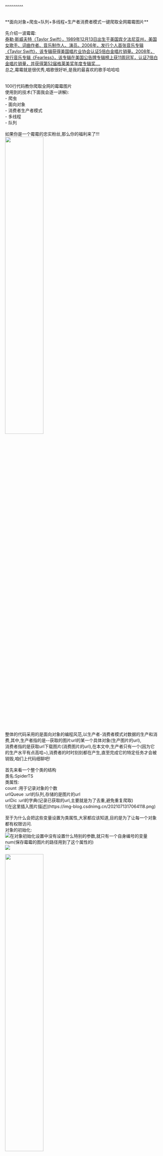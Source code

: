 
<BlogInfo title=" 霉粉们的福利来啦!!!!!" author="白日梦想猿" pv=0 read_times=0 pre_cost_time=389 category="爬虫学习" tag_list="['面向对象', '爬虫', '分布式']" create_time="2021.07.13 18:41:17.888594" update_time="2023.03.25 20:49:14.694485" />

^^^^^^^^^
<p><br>**面向对象+爬虫+队列+多线程+生产者消费者模式一键爬取全网霉霉图片**<br><br>先介绍一波霉霉:<br><a href="https://baike.baidu.com/item/%E6%B3%B0%E5%8B%92%C2%B7%E6%96%AF%E5%A8%81%E5%A4%AB%E7%89%B9/8472307?fromtitle=%E9%9C%89%E9%9C%89&amp;fromid=16200356&amp;fr=aladdin) ![在这里插入图片描述](https://img-blog.csdnimg.cn/20210713164411123.jpg?x-oss-process=image/watermark,type_ZmFuZ3poZW5naGVpdGk,shadow_10,text_aHR0cHM6Ly9ibG9nLmNzZG4ubmV0L21heF9MTEw=,size_16,color_FFFFFF,t_70#pic_center" target="_blank">泰勒·斯威夫特（Taylor Swift），1989年12月13日出生于美国宾夕法尼亚州，美国女歌手、词曲作者、音乐制作人、演员。2006年，发行个人首张音乐专辑《Taylor Swift》，该专辑获得美国唱片业协会认证5倍白金唱片销量。2008年，发行音乐专辑《Fearless》，该专辑在美国公告牌专辑榜上获11周冠军，认证7倍白金唱片销量，并获得第52届格莱美奖年度专辑奖....</a><br>总之,霉霉就是很优秀,唱歌很好听,是我的最喜欢的歌手哈哈哈<br><br><br>100行代码教你爬取全网的霉霉图片<br>使用到的技术(下面我会逐一讲解):<br> - 爬虫<br> - 面向对象<br> - 消费者生产者模式<br> - 多线程<br> - 队列<br><br>如果你是一个霉霉的忠实粉丝,那么你的福利来了!!!<br><img src="https://img-blog.csdnimg.cn/20210713164411123.jpg?x-oss-process=image/watermark,type_ZmFuZ3poZW5naGVpdGk,shadow_10,text_aHR0cHM6Ly9ibG9nLmNzZG4ubmV0L21heF9MTEw=,size_16,color_FFFFFF,t_70#pic_center" contenteditable="false" width="50%"><br>整体的代码采用的是面向对象的编程风范,以生产者-消费者模式对数据的生产和消费,其中,生产者指的是--获取的图片url的某一个具体对象(生产图片的url),<br>消费者指的是获取url下载图片(消费图片的url),在本文中,生产者只有一个(因为它的生产水平有点高哈~),消费者的时时刻刻都在产生,直至完成它的特定任务才会被销毁,咱们上代码细聊吧!<br><br>首先来看一个整个类的结构<br>类名:SpiderTS<br>类属性:<br>count :用于记录对象的个数<br>urlQueue :url的队列,存储的是图片的url<br>urlDic :url的字典(记录已获取的url,主要就是为了去重,避免重复爬取)<br>![在这里插入图片描述](https://img-blog.csdnimg.cn/2021071317064118.png)<br><br>至于为什么会把这些变量设置为类属性,大家都应该知道,目的是为了让每一个对象都有权限访问.<br>对象的初始化:<br><img src="https://img-blog.csdnimg.cn/20210713170706436.png?x-oss-process=image/watermark,type_ZmFuZ3poZW5naGVpdGk,shadow_10,text_aHR0cHM6Ly9ibG9nLmNzZG4ubmV0L21heF9MTEw=,size_16,color_FFFFFF,t_70" contenteditable="false">在对象初始化设置中没有设置什么特别的参数,就只有一个自身编号的变量num(保存霉霉的图片的路径用到了这个属性的)<br><img src="https://img-blog.csdnimg.cn/20210713170154954.png?x-oss-process=image/watermark,type_ZmFuZ3poZW5naGVpdGk,shadow_10,text_aHR0cHM6Ly9ibG9nLmNzZG4ubmV0L21heF9MTEw=,size_16,color_FFFFFF,t_70" contenteditable="false"><br></p><p><img src="https://img-blog.csdnimg.cn/20210713171446240.jpg?x-oss-process=image/watermark,type_ZmFuZ3poZW5naGVpdGk,shadow_10,text_aHR0cHM6Ly9ibG9nLmNzZG4ubmV0L21heF9MTEw=,size_16,color_FFFFFF,t_70#pic_center" contenteditable="false" width="50%"><br></p><p><br></p><p><b><font size="4">**重点来了!**</font></b><br><br>**生产者--获取图片的url**<br>首先我先声明,不管是生产者还是消费者,其实说白了都是一个爬虫,只是爬取的东西不一样而已,在这里,我用到的是selenium库,为什么用这个库呢?原因很简单,因为我难!</p><p><img src="https://img-blog.csdnimg.cn/20210713172148591.gif" contenteditable="false"><br></p><p>首先来看一下网页结构:<br><img src="https://img-blog.csdnimg.cn/20210713172356991.png?x-oss-process=image/watermark,type_ZmFuZ3poZW5naGVpdGk,shadow_10,text_aHR0cHM6Ly9ibG9nLmNzZG4ubmV0L21heF9MTEw=,size_16,color_FFFFFF,t_70" contenteditable="false" width="50%"><br>通过百度搜索霉霉的图片,然后点击到图片,就会显示霉霉的图片,当你向下滑动鼠标滚轮的时候,它会加载更多的图片,可想而知它是异步加载的,估计又是通过传递不同的参数获取不同的图片,具体是哪些参数我不想去想,具体有哪些参数我也不想去想,具体的参数是怎么变化的我也不想去想,总之,我就是不想花额外的脑子去判断这些参数的变化,有现成的selenium它不香吗?<br><img src="https://img-blog.csdnimg.cn/20210713172825423.jpg" contenteditable="false"><br></p><p>所以加载数据这部就直接走捷径了<br>再来看看要获取的url具体在哪:<br>第一层结构(div[@class="imgpage"]看到重复的类名,不用想,图片的url肯定保存在里面):<br><img src="https://img-blog.csdnimg.cn/20210713173143554.png" contenteditable="false"><br></p><p>第二层结构(ul)<br><img src="https://img-blog.csdnimg.cn/20210713173241210.png" contenteditable="false"><br></p><p>第三层结构(可想而知一定是li)<br><br>第四层结构(div[@class="imgbox"])<br>![在这里插入图片描述](https://img-blog.csdnimg.cn/20210713173510548.png)<br>最后一层层结构(a,这老东西可藏的真是深啊,包的严严实实的)<br>![在这里插入图片描述](https://img-blog.csdnimg.cn/20210713173626130.png)<br>终于掏到它老家了![在这里插入图片描述](https://img-blog.csdnimg.cn/20210713173728303.png)![在这里插入图片描述](https://img-blog.csdnimg.cn/20210713173737291.png)<br>所以xpath按理来说应该这样写:<br><br>```python<br>//div[@class="imgpage"]/ul/li/div/a/img/@data-imgurl<br>```<br>但是还是被打脸了,看是没有一丝错误的存在,但是实际上语法真的没有错,理解也是正确的,但是呢<br>![在这里插入图片描述](https://img-blog.csdnimg.cn/202107131742429.png)<br>用selenium里面自带的xpath的话,只能获取节点,而不能获取节点的属性值,所以这也是被打脸的原因<br>如果要获取节点的某一个属性值可以通过get_attribute(属性名)方法进行获取<br>如下图,我是这样获取url的值的:<br>![在这里插入图片描述](https://img-blog.csdnimg.cn/20210713174533184.png)<br>再来看看消费者的整体代码:<br><br>```python<br># 生产者 不断获取图片的url,添加到urlQueue中<br>    def crawlUrl(self):<br>        chrome = webdriver.Chrome()<br>        chrome.get(baseurl)<br>        js = 'setInterval(function(){document.documentElement.scrollTop=10000000000000000},2000)'  # 将页面拉到底部<br>        while True:<br>            chrome.execute_script(js)<br>            imgUlrList = chrome.find_elements_by_xpath('//div[@class="imgpage"]/ul/li/div/a/img')  # 节点列表<br><br>            for img in imgUlrList:<br>                imgurl = img.get_attribute('data-imgurl')  # 节点的属性值<br>                if not self.check(imgurl):  # 如果是第一次获取的该url就加入到队列中<br>                    SpiderTS.urlQueue.put(imgurl)<br>                    SpiderTS.urlDic[imgurl] = 1  # 同时记录该url已被爬取<br><br>            sleep(1)<br>```<br>整体结构就是:<br>打开图片的网页---&gt;注入js(模拟人进行向下滚动滚轮以达到加载图片的目的)---&gt;每隔一秒钟获取网页上图片的url,并且将新增的url插入到urlQueue队列的尾部<br>在添加url到队列中时用到了一个判断是否已经存在该url的check函数:<br>![在这里插入图片描述](https://img-blog.csdnimg.cn/20210713175112461.png?x-oss-process=image/watermark,type_ZmFuZ3poZW5naGVpdGk,shadow_10,text_aHR0cHM6Ly9ibG9nLmNzZG4ubmV0L21heF9MTEw=,size_16,color_FFFFFF,t_70)<br>在这里类属性:urlDic就派上了用场,它是一个字典(至于为什么用字典,原因大家也应该都知道,因为它的搜索复杂度低,效率高!),具体原理是这样的,每当获取一个新的url时,通过SpiderTS.urlDic[url]进行检索,如果有就返回该值(值为1),否则就会保存,这也是为什么用try语句的,所以实质性没有我的话会返回0,<br>![在这里插入图片描述](https://img-blog.csdnimg.cn/20210713175714251.png)<br>所以check函数的返回值的具体意义就是:<br>1:这个url不是第一次被抓取的,所以不会被再次添加到urlQueue队列中<br>0:这个url是第一次被抓取的,添加到urlQueue队列中<br>最后:<br>![在这里插入图片描述](https://img-blog.csdnimg.cn/20210713175950329.png)<br>小睡一回儿~<br>压压惊~<br>![在这里插入图片描述](https://img-blog.csdnimg.cn/20210713180112158.jpg?x-oss-process=image/watermark,type_ZmFuZ3poZW5naGVpdGk,shadow_10,text_aHR0cHM6Ly9ibG9nLmNzZG4ubmV0L21heF9MTEw=,size_16,color_FFFFFF,t_70#pic_center)<br><br>消费者--下载图片<br>消费者的原理很简单---你给我一个url,我就还你一张霉霉的美照~,还是挺大方的哈哈哈<br><br>```python<br> # 消费者 不断从urlQueue中获取url 进行图片的下载 下载完成之后 将该url添加到doneList中<br>    def downloadImg(self):<br>        url = SpiderTS.urlQueue.get()<br>        response = get(url, headers=self.headers)<br>        imgData = response.content<br><br>        with open(f'全网霉霉图片/TS{self.num}.jpg', 'wb+') as f:<br>            f.write(imgData)<br>```<br>实质上也是从队列中获取图片的url,然后进行爬取,保存到本地,是不是很简单呀~<br><br>有了生产者和消费者,咱们就来开始进行生产和消费吧!<br><br>创建生产者:<br>```python<br># 创造生产者 并让其进行生产<br>def createProducer():<br>    # 生产者爬虫<br>    producer = SpiderTS()<br>    producer.crawlUrl()<br>```<br>没方法,咋就是效率高,一个生产者够一群消费者进行消费了!<br><br>创建消费者:<br><br>```python<br># 创建消费者 并让其进行消费<br>def createCustomer():<br>    # 消费者爬虫<br>    while True:<br>        while SpiderTS.urlQueue.qsize() &gt; 0:<br>            consumer = SpiderTS()<br>            consumer.downloadImg()<br>            print('剩余:', SpiderTS.urlQueue.qsize())<br>```<br>可以看到外层循环是一个死循环,只要你供给(图片的url)还有,我就不断产生消费者进行消费.<br><br>最后,多线程让生产者和消费者分别展开各自的工作<br><br>```python<br># 使用多线程 让生产者和消费者同时进行各自的工作<br>    productThread = Thread(target=createProducer)<br>    consumeThread = Thread(target=createCustomer)<br>    productThread.start()<br>    consumeThread.start()<br><br>    productThread.join()<br>    consumeThread.join()<br>```<br>来看看具体的效果:<br>![在这里插入图片描述](https://img-blog.csdnimg.cn/20210713181439532.png?x-oss-process=image/watermark,type_ZmFuZ3poZW5naGVpdGk,shadow_10,text_aHR0cHM6Ly9ibG9nLmNzZG4ubmV0L21heF9MTEw=,size_16,color_FFFFFF,t_70)<br>![在这里插入图片描述](https://img-blog.csdnimg.cn/20210713181450989.png?x-oss-process=image/watermark,type_ZmFuZ3poZW5naGVpdGk,shadow_10,text_aHR0cHM6Ly9ibG9nLmNzZG4ubmV0L21heF9MTEw=,size_16,color_FFFFFF,t_70)<br>整体代码如下:<br><br><br></p><pre><code class="Python"><xmp>from queue import Queuefrom time import sleepfrom requests import getfrom selenium import webdriverfrom threading import Threadbaseurl = 'https://image.baidu.com/search/index?tn=baiduimage&ipn=r&ct=201326592&cl=2&fm=detail&lm=-1&hd=undefined&latest=undefined©right=undefined&st=-1&sf=2&fmq=&fm=detail&pv=&ic=undefined&nc=1&z=0&se=&showtab=0&fb=0&width=undefined&height=undefined&face=0&istype=2&ie=utf-8&word=%E9%9C%89%E9%9C%89%E5%A3%81%E7%BA%B8'class SpiderTS:count = 1 # 记录爬虫的数量urlQueue = Queue() # 存放为爬取的url# 保存所有的url 不管有没有被爬取(功能是去重) 在将新获取的url添加到队列之前,检测集合中是否已经有该url,如果有就不添加到队列中urlDic = dict()def __init__(self):self.headers = {'User-Agent': 'Mozilla/5.0 (Windows NT 10.0; WOW64) AppleWebKit/537.36 (KHTML, like Gecko) Chrome/92.0.4503.5 Safari/537.36'} # 请求头self.num = SpiderTS.count # 每一个对象各自的编号if self.num == 1:print(f'编号{self.num}的爬虫正在获取图片的url中...')SpiderTS.count += 1 # 每新建一个对象-->爬虫数量加一def __str__(self): # 爬取完成后的反馈if self.num == 1:return f'编号{self.num}的爬虫获取图片的url中完成!'else:return f'编号{self.num}的爬虫图片爬取完成!'# 生产者 不断获取图片的url,添加到urlQueue中def crawlUrl(self):chrome = webdriver.Chrome()chrome.get(baseurl)js = 'setInterval(function(){document.documentElement.scrollTop=10000000000000000},2000)' # 将页面拉到底部while True:chrome.execute_script(js)imgUlrList = chrome.find_elements_by_xpath('//div[@class="imgpage"]/ul/li/div/a/img') # 节点列表for img in imgUlrList:imgurl = img.get_attribute('data-imgurl') # 节点的属性值if not self.check(imgurl): # 如果是第一次获取的该url就加入到队列中SpiderTS.urlQueue.put(imgurl)SpiderTS.urlDic[imgurl] = 1 # 同时记录该url已被爬取sleep(1)# 检测某一条url 返回0就代表该url是第一次获取的def check(self, url):try:return SpiderTS.urlDic[url]except:return 0# 消费者 不断从urlQueue中获取url 进行图片的下载 下载完成之后 将该url添加到doneList中def downloadImg(self):url = SpiderTS.urlQueue.get()response = get(url, headers=self.headers)imgData = response.contentwith open(f'全网霉霉图片/TS{self.num}.jpg', 'wb+') as f:f.write(imgData)# 创造生产者 并让其进行生产def createProducer():# 生产者爬虫producer = SpiderTS()producer.crawlUrl()# 创建消费者 并让其进行消费def createCustomer():# 消费者爬虫while True:while SpiderTS.urlQueue.qsize() > 0:consumer = SpiderTS()consumer.downloadImg()print('剩余:', SpiderTS.urlQueue.qsize())if __name__ == '__main__':# 使用多线程 让生产者和消费者同时进行各自的工作productThread = Thread(target=createProducer)consumeThread = Thread(target=createCustomer)productThread.start()consumeThread.start()productThread.join()consumeThread.join()</xmp></code></pre><p><br><br>想亲自操刀的小伙伴可以亲自动手试试呀~<br>​<br></p>
